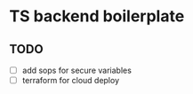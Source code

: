 # TS backend boilerplate

## TODO

- [ ] add sops for secure variables
- [ ] terraform for cloud deploy
